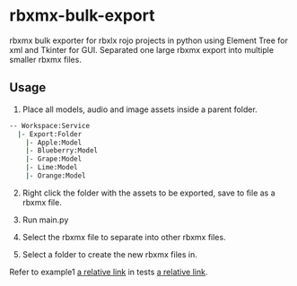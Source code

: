# rbxmx-bulk-export

rbxmx bulk exporter for rbxlx rojo projects in python using Element Tree for xml and Tkinter for GUI.
Separated one large rbxmx export into multiple smaller rbxmx files.

## Usage

1. Place all models, audio and image assets inside a parent folder.

```bash
-- Workspace:Service
  |- Export:Folder
    |- Apple:Model
    |- Blueberry:Model
    |- Grape:Model
    |- Lime:Model
    |- Orange:Model
```

2. Right click the folder with the assets to be exported, save to file as a rbxmx file.

3. Run main.py
4. Select the rbxmx file to separate into other rbxmx files.
5. Select a folder to create the new rbxmx files in.

Refer to example1 [a relative link](tests\example1) in tests [a relative link](tests).
